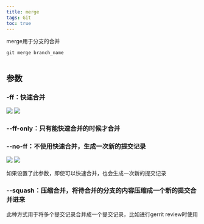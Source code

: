 ```yaml
---
title: merge
tags: Git
toc: true
---
```




merge用于分支的合并

```shell
git merge branch_name


```

## 参数

### -ff：快速合并

![](capture_setup1_4_1.png)
![](capture_setup1_4_2.png)

### --ff-only：只有能快速合并的时候才合并


### --no-ff：不使用快速合并，生成一次新的提交记录

![](capture_setup1_4_3.png)
![](capture_setup1_4_4.png)

如果设置了此参数，即使可以快速合并，也会生成一次新的提交记录

### --squash：压缩合并，将待合并的分支的内容压缩成一个新的提交合并进来

此种方式用于将多个提交记录合并成一个提交记录，比如进行gerrit review时使用
